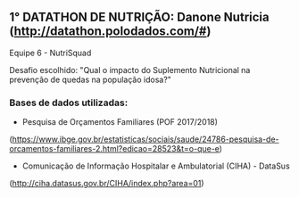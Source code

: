 ## 1° DATATHON DE NUTRIÇÃO: Danone Nutricia     (http://datathon.polodados.com/#)

Equipe 6 - NutriSquad

Desafio escolhido: "Qual o impacto do Suplemento Nutricional na prevenção de quedas na população idosa?"


### Bases de dados utilizadas: 
 * Pesquisa de Orçamentos Familiares (POF 2017/2018) 
 
 (https://www.ibge.gov.br/estatisticas/sociais/saude/24786-pesquisa-de-orcamentos-familiares-2.html?edicao=28523&t=o-que-e)
 
 * Comunicação de Informação Hospitalar e Ambulatorial (CIHA) - DataSus
 
 (http://ciha.datasus.gov.br/CIHA/index.php?area=01)
 
 
 
 
 
